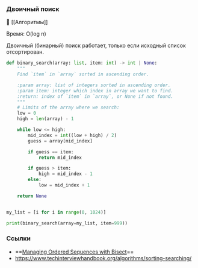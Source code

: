 ### Двоичный поиск
📂 [[Алгоритмы]]

Время: O(log n)

Двоичный (бинарный) поиск работает, только если исходный список отсортирован.

```python
def binary_search(array: list, item: int) -> int | None:
    """
    Find `item` in `array` sorted in ascending order.

    :param array: list of integers sorted in ascending order.
    :param item: integer which index in array we want to find.
    :return: index of `item` in `array`, or None if not found.
    """
    # Limits of the array where we search:
    low = 0
    high = len(array) - 1

    while low <= high:
        mid_index = int((low + high) / 2)
        guess = array[mid_index]

        if guess == item:
            return mid_index

        if guess > item:
            high = mid_index - 1
        else:
            low = mid_index + 1

    return None


my_list = [i for i in range(0, 1024)]

print(binary_search(array=my_list, item=999))
```


### Ссылки
- ==[Managing Ordered Sequences with Bisect](https://www.fluentpython.com/extra/ordered-sequences-with-bisect/)==
- https://www.techinterviewhandbook.org/algorithms/sorting-searching/
